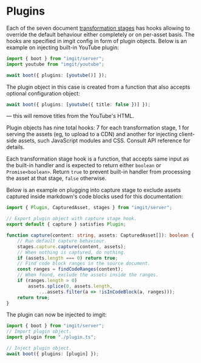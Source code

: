 ﻿# Plugins

Each of the seven document [transformation stages](/guide/introduction#how) has hooks allowing to override the default behaviour either completely or on per-asset basis. The hooks are specified in imgit config in form of plugin objects. Below is an example on injecting built-in YouTube plugin:

```ts
import { boot } from "imgit/server";
import youtube from "imgit/youtube";

await boot({ plugins: [youtube()] });
```

The plugin object in this case is created from a function that also accepts optional configuration object:

```ts
await boot({ plugins: [youtube({ title: false })] });
```
— this will remove titles from the YouTube's HTML.

Plugin objects has nine total hooks: 7 for each transformation stage, 1 for serving the assets (eg, to upload to a CDN) and another for injecting client-side assets, such JavaScript modules and CSS. Consult API reference for details.

Each transformation stage hook is a function, that accepts same input as the built-in handler and is expected to return either `boolean` or `Promise<boolean>`. Return `true` to prevent built-in handler from processing the asset at that stage, `false` otherwise.

Below is an example on plugging into capture stage to exclude assets captured inside markdown's code blocks used for this documentation:

```ts
import { Plugin, CapturedAsset, stages } from "imgit/server";

// Export plugin object with capture stage hook.
export default { capture } satisfies Plugin;

function capture(content: string, assets: CapturedAsset[]): boolean {
    // Run default capture behaviour.
    stages.capture.capture(content, assets);
    // When nothing is captured, do nothing.
    if (assets.length === 0) return true;
    // Find code block ranges in the source document.
    const ranges = findCodeRanges(content);
    // When found, exclude the assets inside the ranges.
    if (ranges.length > 0)
        assets.splice(0, assets.length,
            ...assets.filter(a => !isInCodeBlock(a, ranges)));
    return true;
}
```

The plugin can now be injected to imgit:

```ts [index.ts]
import { boot } from "imgit/server";
// Import plugin object.
import plugin from "./plugin.ts";

// Inject plugin object.
await boot({ plugins: [plugin] });
```
